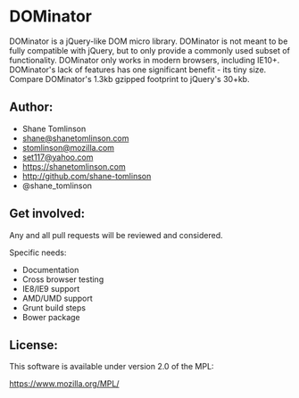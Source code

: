 # DOMinator

DOMinator is a jQuery-like DOM micro library. DOMinator is not meant to be fully compatible with jQuery, but to only provide a commonly used subset of functionality. DOMinator only works in modern browsers, including IE10+. DOMinator's lack of features has one significant benefit - its tiny size. Compare DOMinator's 1.3kb gzipped footprint to jQuery's 30+kb.

## Author:
* Shane Tomlinson
* shane@shanetomlinson.com
* stomlinson@mozilla.com
* set117@yahoo.com
* https://shanetomlinson.com
* http://github.com/shane-tomlinson
* @shane_tomlinson

## Get involved:

Any and all pull requests will be reviewed and considered.

Specific needs:

* Documentation
* Cross browser testing
* IE8/IE9 support
* AMD/UMD support
* Grunt build steps
* Bower package

## License:
This software is available under version 2.0 of the MPL:

  https://www.mozilla.org/MPL/





